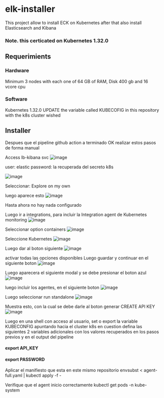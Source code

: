 # elk-installer
This project allow to install ECK on Kubernetes after that also install Elasticsearch and Kibana

### Note. this certicated on Kubernetes 1.32.0

## Requerimients
### Hardware
Minimum 3 nodes with each one of 64 GB of RAM, Disk 400 gb and 16 vcore cpu

### Software
Kubernetes 1.32.0
UPDATE the variable called KUBECOFIG in this repository with the k8s cluster wished

## Installer
Despues que el pipeline github action a terminado OK realizar estos pasos de forma manual

Access lb-kibana svc
![image](https://github.com/user-attachments/assets/2ece4594-1593-42df-af9b-8be25ebeb425)


user: elastic
password: la recuperada del secreto k8s

![image](https://github.com/user-attachments/assets/42a2dd82-44a4-4231-b433-2df142b1782d)

Seleccionar: Explore on my own


luego aparece esto
![image](https://github.com/user-attachments/assets/3d24be5e-d7c4-4d9d-8c49-4cc3d6e1ebb9)

Hasta ahora no hay nada configurado

Luego ir a integrations, para incluir la Integration agent de Kubernetes monitoring
![image](https://github.com/user-attachments/assets/5316e35b-e815-4cd5-acfa-603b9b30a2af)

Seleccionar option containers
![image](https://github.com/user-attachments/assets/c64ac3ca-39f5-4ebe-83e3-b802b3606126)

Seleccione Kubernetes
![image](https://github.com/user-attachments/assets/f19b61cb-89ce-4c81-be34-66ccf27040aa)

Luego dar al boton siguiente
![image](https://github.com/user-attachments/assets/969fe0bf-6e39-4917-aa6a-133e47eca598)

activar todas las opciones disponibles
Luego guardar y continuar en el siguiente boton
![image](https://github.com/user-attachments/assets/8154ce90-8861-4d7f-a405-a383023590db)


Luego aparecera el siguiente modal y se debe presionar el boton azul
![image](https://github.com/user-attachments/assets/547aff69-4d08-4609-99a0-590e9c2447ad)

luego incluir los agentes, en el siguiente boton
![image](https://github.com/user-attachments/assets/3a620011-ffaf-498f-a11a-44f4213cb52b)

Luego seleccionar run standalone
![image](https://github.com/user-attachments/assets/6a8cbced-9d23-49a7-a2f1-9d5ab03004cc)

Muestra esto, con la cual se debe darle al boton generar CREATE API KEY 
![image](https://github.com/user-attachments/assets/b0c40441-7847-441a-8dc8-5bc6441f12f7)

Luego en una shell con acceso al usuario, set o export la variable KUBECONFIG apuntando hacia el cluster k8s en cuestion
defina las siguientes 2 variables adicionales con los valores recuperados en los pasos previos y en el output del pipeline
#### export API_KEY
#### export PASSWORD

Aplicar el manifiesto que esta en este mismo repositorio
envsubst < agent-full.yaml | kubectl apply -f -

Verifique que el agent inicio correctamente
kubectl get pods -n kube-system













